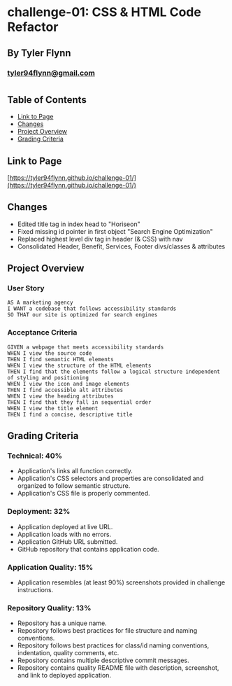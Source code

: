 # challenge-01: CSS & HTML Code Refactor
## By Tyler Flynn
### tyler94flynn@gmail.com
#

## Table of Contents
* [Link to Page](#link-to-page)
* [Changes](#changes)
* [Project Overview](#project-overview)
* [Grading Criteria](#grading-criteria)

## Link to Page

[https://tyler94flynn.github.io/challenge-01/](https://tyler94flynn.github.io/challenge-01/)

## Changes

- Edited title tag in index head to "Horiseon"
- Fixed missing id pointer in first object "Search Engine Optimization"
- Replaced highest level div tag in header (& CSS) with nav
- Consolidated Header, Benefit, Services, Footer divs/classes & attributes

## Project Overview
### User Story

```
AS A marketing agency
I WANT a codebase that follows accessibility standards
SO THAT our site is optimized for search engines
```

### Acceptance Criteria

```
GIVEN a webpage that meets accessibility standards
WHEN I view the source code
THEN I find semantic HTML elements
WHEN I view the structure of the HTML elements
THEN I find that the elements follow a logical structure independent of styling and positioning
WHEN I view the icon and image elements
THEN I find accessible alt attributes
WHEN I view the heading attributes
THEN I find that they fall in sequential order
WHEN I view the title element
THEN I find a concise, descriptive title
```

## Grading Criteria

### Technical: 40%
- Application's links all function correctly.
- Application's CSS selectors and properties are consolidated and organized to follow semantic structure.
- Application's CSS file is properly commented.

### Deployment: 32%
- Application deployed at live URL.
- Application loads with no errors.
- Application GitHub URL submitted.
- GitHub repository that contains application code.

### Application Quality: 15%
- Application resembles (at least 90%) screenshots provided in challenge instructions.

### Repository Quality: 13%
- Repository has a unique name.
- Repository follows best practices for file structure and naming conventions.
- Repository follows best practices for class/id naming conventions, indentation, quality comments, etc.
- Repository contains multiple descriptive commit messages.
- Repository contains quality README file with description, screenshot, and link to deployed application.